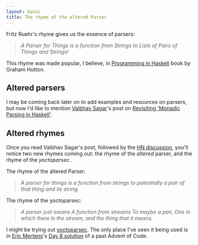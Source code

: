 ```yaml
---
layout: basic
title: The rhyme of the altered Parser
---
```


Fritz Ruehr's rhyme gives us the essence of parsers:

>*A Parser for Things
is a function from Strings
to Lists of Pairs
of Things and Strings!*

This rhyme was made popular, I believe, in [Programming in Haskell](https://www.amazon.com/dp/1316626229/) book by Graham Hutton.

## Altered parsers

I may be coming back later on to add examples and resources on parsers, but now I'd like to mention [Vaibhav Sagar](https://vaibhavsagar.com/)'s post on [Revisiting 'Monadic Parsing in Haskell'](https://vaibhavsagar.com/blog/2018/02/04/revisiting-monadic-parsing-haskell/).

## Altered rhymes

Once you read Vaibhav Sagar's post, followed by the [HN discussion](https://news.ycombinator.com/item?id=16302014), you'll notice two new rhymes coming out: the rhyme of the *altered* parser, and the rhyme of the *yoctoparsec*.

The rhyme of the altered Parser:
>*A parser for things is a function from strings to potentially a pair of that thing and its string.*

The rhyme of the yoctoparsec:
>*A parser just means A function from streams To maybe a pair, One in which there Is the stream, and the thing that it means.*

I might be trying out [yoctoparsec](https://hackage.haskell.org/package/yoctoparsec). The only place I've seen it being used is in [Eric Mertens](https://github.com/glguy)'s [Day 8 solution](https://github.com/glguy/advent2018/blob/c298bceec795733d4ebc0cbeb782e0c4b1bd4c88/execs/Day08.hs) of a past Advent of Code.
